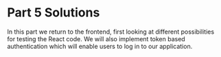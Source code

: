 # Part 5 Solutions

In this part we return to the frontend, first looking at different possibilities for testing the React code. We will also implement token based authentication which will enable users to log in to our application.